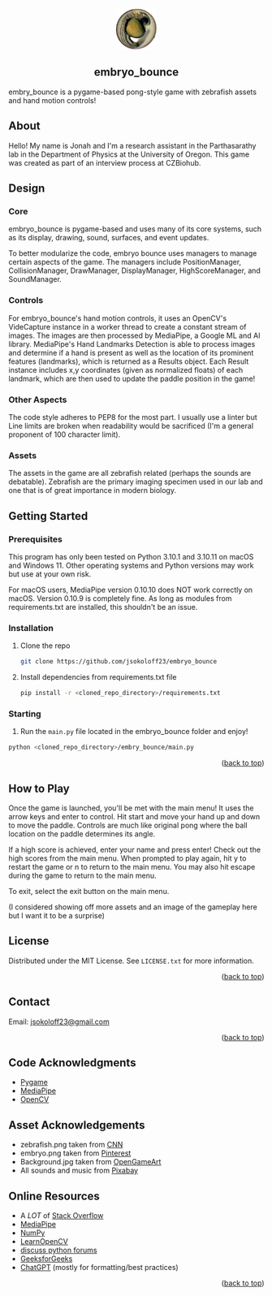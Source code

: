 <!--
MIT License

Copyright (c) 2021 Othneil Drew

Permission is hereby granted, free of charge, to any person obtaining a copy
of this software and associated documentation files (the "Software"), to deal
in the Software without restriction, including without limitation the rights
to use, copy, modify, merge, publish, distribute, sublicense, and/or sell
copies of the Software, and to permit persons to whom the Software is
furnished to do so, subject to the following conditions:

The above copyright notice and this permission notice shall be included in all
copies or substantial portions of the Software.

THE SOFTWARE IS PROVIDED "AS IS", WITHOUT WARRANTY OF ANY KIND, EXPRESS OR
IMPLIED, INCLUDING BUT NOT LIMITED TO THE WARRANTIES OF MERCHANTABILITY,
FITNESS FOR A PARTICULAR PURPOSE AND NONINFRINGEMENT. IN NO EVENT SHALL THE
AUTHORS OR COPYRIGHT HOLDERS BE LIABLE FOR ANY CLAIM, DAMAGES OR OTHER
LIABILITY, WHETHER IN AN ACTION OF CONTRACT, TORT OR OTHERWISE, ARISING FROM,
OUT OF OR IN CONNECTION WITH THE SOFTWARE OR THE USE OR OTHER DEALINGS IN THE
SOFTWARE.

-->

<!-- PROJECT LOGO -->
<br />
<div align="center">
  <a href="https://github.com/rplab/LS_Pycro_App">
    <img src="https://raw.githubusercontent.com/jsokoloff23/embryo_bounce/main/embryo.PNG" alt="Logo" width="80" height="80">
  </a>

## embryo_bounce

  <p align="left">
    embry_bounce is a pygame-based pong-style game with zebrafish assets and hand motion controls! 
  </p>
</div>

## About
<p align="left">
    Hello! My name is Jonah and I'm a research assistant in the Parthasarathy lab in the Department 
    of Physics at the University of Oregon. This game was created as part of an interview process at CZBiohub.
  </p>

## Design

### Core
<p align="left">
    embryo_bounce is pygame-based and uses many of its core systems, such as its display, drawing, sound,
    surfaces, and event updates.
  </p>

  <p align="left">
    To better modularize the code, embryo bounce uses managers to manage certain aspects of the game.
    The managers include PositionManager, CollisionManager, DrawManager, DisplayManager, HighScoreManager,
    and SoundManager.
  </p>

### Controls
  <p align="left">
    For embryo_bounce's hand motion controls, it uses an OpenCV's VideCapture instance in a worker thread to create
    a constant stream of images. The images are then processed by MediaPipe, a Google ML and AI library. 
    MediaPipe's Hand Landmarks Detection is able to process images and determine if a hand is present as 
    well as the location of its prominent features (landmarks), which is returned as a Results object. 
    Each Result instance includes x,y coordinates (given as normalized floats) of each landmark, which 
    are then used to update the paddle position in the game!
  </p>

### Other Aspects
 <p align="left">
    The code style adheres to PEP8 for the most part. I usually use a linter but Line limits are broken when readability would be
    sacrificed (I'm a general proponent of 100 character limit). 
  </p>

### Assets
 <p align="left">
    The assets in the game are all zebrafish related (perhaps the sounds are debatable). Zebrafish are
    the primary imaging specimen used in our lab and one that is of great importance in modern biology.
 </p>


<!-- GETTING STARTED -->
## Getting Started

### Prerequisites

This program has only been tested on Python 3.10.1 and 3.10.11 on macOS and Windows 11. 
Other operating systems and Python versions may work but use at your own risk.

For macOS users, MediaPipe version 0.10.10 does NOT work correctly on macOS. Version 0.10.9 is 
completely fine. As long as modules from requirements.txt are installed, this shouldn't be an issue.

### Installation

1. Clone the repo
   ```sh
   git clone https://github.com/jsokoloff23/embryo_bounce
   ```
2. Install dependencies from requirements.txt file
   ```sh
   pip install -r <cloned_repo_directory>/requirements.txt
   ```

### Starting

1. Run the `main.py` file located in the embryo_bounce folder and enjoy!
 ```sh
 python <cloned_repo_directory>/embry_bounce/main.py
 ```

<p align="right">(<a href="#readme-top">back to top</a>)</p>


## How to Play
<p align="left">
  Once the game is launched, you'll be met with the main menu! It uses the arrow keys
  and enter to control. Hit start and move your hand up and down to move the paddle.
  Controls are much like original pong where the ball location on the paddle determines
  its angle.
</p>

<p align="left">
  If a high score is achieved, enter your name and press enter! Check out the high scores
  from the main menu. When prompted to play again, hit y to restart the game or n to return
  to the main menu. You may also hit escape during the game to return to the main menu.
</p>

<p align="left">
  To exit, select the exit button on the main menu.
</p>

<p align="left">
  (I considered showing off more assets and an image of the gameplay here but I want it
  to be a surprise)
</p>

<!-- LICENSE -->
## License

Distributed under the MIT License. See `LICENSE.txt` for more information.

<p align="right">(<a href="#readme-top">back to top</a>)</p>

<!-- CONTACT -->
## Contact

Email: jsokoloff23@gmail.com

<p align="right">(<a href="#readme-top">back to top</a>)</p>


<!-- ACKNOWLEDGMENTS -->
## Code Acknowledgments
* [Pygame](https://github.com/pygame/)
* [MediaPipe](https://github.com/google/mediapipe)
* [OpenCV](https://github.com/opencv/opencv)

## Asset Acknowledgements
* zebrafish.png taken from [CNN](https://www.cnn.com/2021/02/04/americas/zebrafish-fins-limbs-scn/index.html)
* embryo.png taken from [Pinterest](https://www.pinterest.com/pin/405183297731630365/)
* Background.jpg taken from [OpenGameArt](https://lpc.opengameart.org/content/underwater-background-0)
* All sounds and music from [Pixabay](https://pixabay.com/)


<!-- ONLINE RESOURCES -->
## Online Resources
* A _LOT_ of [Stack Overflow](https://stackoverflow.com/)
* [MediaPipe](https://developers.google.com/mediapipe/solutions/vision/hand_landmarker)
* [NumPy](https://numpy.org/)
* [LearnOpenCV](https://learnopencv.com/)
* [discuss python forums](https://discuss.python.org/)
* [GeeksforGeeks](https://www.geeksforgeeks.org/)
* [ChatGPT](https://chat.openai.com/) (mostly for formatting/best practices)

<p align="right">(<a href="#readme-top">back to top</a>)</p>
